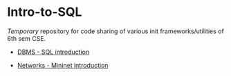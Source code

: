 # Intro-to-SQL

*Temporary* repository for code sharing of various init frameworks/utilities of 6th sem CSE.

* [DBMS - SQL introduction](DBMS_SQL.md)


* [Networks - Mininet introduction](NETWORKS_MININET.md)
